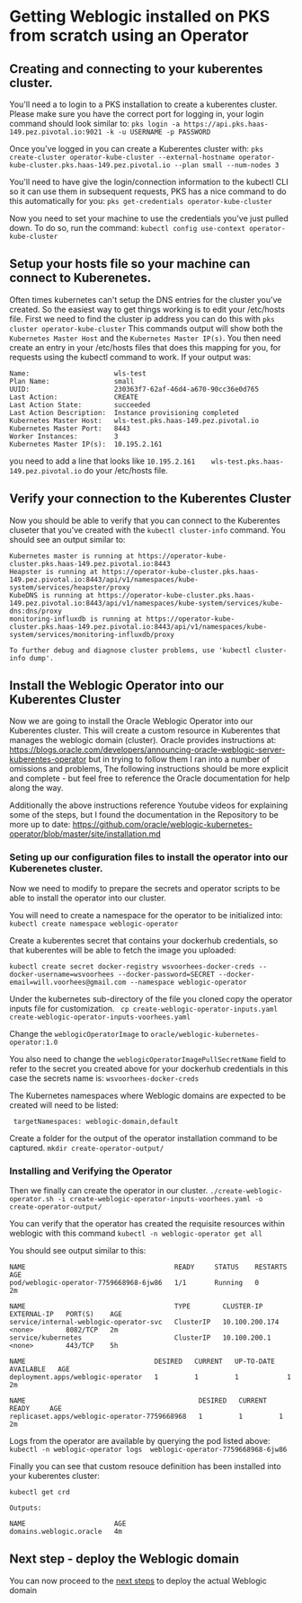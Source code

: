 # Getting Weblogic installed on PKS from scratch using an Operator


## Creating and connecting to your kuberentes cluster.

You'll need a to login to a PKS installation to create a kuberentes cluster. Please make sure you have the correct port for logging in, your login command should look similar to:
 `pks login -a https://api.pks.haas-149.pez.pivotal.io:9021 -k -u USERNAME -p PASSWORD`

Once you've logged in you can create a Kuberentes cluster with:
`pks create-cluster operator-kube-cluster --external-hostname operator-kube-cluster.pks.haas-149.pez.pivotal.io --plan small --num-nodes 3`

You'll need to have give the login/connection information to the kubectl CLI so it can use them in subsequent requests, PKS has a nice command to do this automatically for you: 
`pks get-credentials operator-kube-cluster`

Now you need to set your machine to use the credentials you've just pulled down. To do so, run the command: 
`kubectl config use-context operator-kube-cluster`

## Setup your hosts file so your machine can connect to Kuberenetes.
   Often times kubernetes can't setup the DNS entries for the cluster you've created. So the easiest way to get things working is to edit your /etc/hosts file. First we need to find the cluster ip address you can do this with 
   `pks cluster operator-kube-cluster` 
   This commands output will show both the `Kubernetes Master Host` and the `Kubernetes Master IP(s)`.  You then need create an entry in your /etc/hosts files that does this mapping for you, for requests using the kubectl command to work.  If your output was:
```
Name:                     wls-test
Plan Name:                small
UUID:                     230363f7-62af-46d4-a670-90cc36e0d765
Last Action:              CREATE
Last Action State:        succeeded
Last Action Description:  Instance provisioning completed
Kubernetes Master Host:   wls-test.pks.haas-149.pez.pivotal.io
Kubernetes Master Port:   8443
Worker Instances:         3
Kubernetes Master IP(s):  10.195.2.161
```
you need to add a line that looks like `10.195.2.161    wls-test.pks.haas-149.pez.pivotal.io` do your /etc/hosts file.


## Verify your connection to the Kuberentes Cluster
Now you should be able to verify that you can connect to the Kuberentes cluseter that you've created with the `kubectl cluster-info`  command. You should see an output similar to:

```
Kubernetes master is running at https://operator-kube-cluster.pks.haas-149.pez.pivotal.io:8443
Heapster is running at https://operator-kube-cluster.pks.haas-149.pez.pivotal.io:8443/api/v1/namespaces/kube-system/services/heapster/proxy
KubeDNS is running at https://operator-kube-cluster.pks.haas-149.pez.pivotal.io:8443/api/v1/namespaces/kube-system/services/kube-dns:dns/proxy
monitoring-influxdb is running at https://operator-kube-cluster.pks.haas-149.pez.pivotal.io:8443/api/v1/namespaces/kube-system/services/monitoring-influxdb/proxy

To further debug and diagnose cluster problems, use 'kubectl cluster-info dump'.
```

## Install the Weblogic Operator into our Kuberentes Cluster
Now we are going to install the Oracle Weblogic Operator into our Kuberentes cluster. This will create a custom resource in Kuberentes that manages the weblogic domain (cluster).
Oracle provides instructions at:
https://blogs.oracle.com/developers/announcing-oracle-weblogic-server-kuberentes-operator
but in trying to follow them I ran into a number of omissions and problems, The following instructions should be more explicit and complete - but feel free to reference the Oracle documentation for help along the way.

Additionally the above instructions reference Youtube videos for explaining some of the steps, but I found the documentation in the Repository to be more up to date:
https://github.com/oracle/weblogic-kubernetes-operator/blob/master/site/installation.md

### Seting up our configuration files to install the operator into our Kuberenetes cluster.
 Now we need to modify to prepare the secrets and operator scripts to be able to install the operator into our cluster.

You will need to create a namespace for the operator to be initialized into:
`kubectl create namespace weblogic-operator`

Create a kuberentes secret that contains your dockerhub credentials, so that kuberentes will be able to fetch the image you uploaded:

`kubectl create secret docker-registry wsvoorhees-docker-creds --docker-username=wsvoorhees --docker-password=SECRET --docker-email=will.voorhees@gmail.com --namespace weblogic-operator`


Under the kubernetes sub-directory of the file you cloned copy the operator inputs file for customization.
` cp create-weblogic-operator-inputs.yaml create-weblogic-operator-inputs-voorhees.yaml`

 Change the `weblogicOperatorImage` to `oracle/weblogic-kubernetes-operator:1.0`

 You also need to change the `weblogicOperatorImagePullSecretName` field to refer to the secret you created above for your dockerhub credentials in this case the secrets name is: `wsvoorhees-docker-creds`

 The Kubernetes namespaces where Weblogic domains are expected to be created will need to be listed:

```
 targetNamespaces: weblogic-domain,default
```

 Create a folder for the output of the operator installation command to be captured.
`mkdir create-operator-output/`

### Installing and Verifying the Operator
Then we finally can create the operator in our cluster.
`./create-weblogic-operator.sh -i create-weblogic-operator-inputs-voorhees.yaml -o create-operator-output/`

You can verify that the operator has created the requisite resources within weblogic with this command
`kubectl -n weblogic-operator get all`

You should see output similar to this:

```
NAME                                     READY     STATUS    RESTARTS   AGE
pod/weblogic-operator-7759668968-6jw86   1/1       Running   0          2m

NAME                                     TYPE        CLUSTER-IP       EXTERNAL-IP   PORT(S)    AGE
service/internal-weblogic-operator-svc   ClusterIP   10.100.200.174   <none>        8082/TCP   2m
service/kubernetes                       ClusterIP   10.100.200.1     <none>        443/TCP    5h

NAME                                DESIRED   CURRENT   UP-TO-DATE   AVAILABLE   AGE
deployment.apps/weblogic-operator   1         1         1            1           2m

NAME                                           DESIRED   CURRENT   READY     AGE
replicaset.apps/weblogic-operator-7759668968   1         1         1         2m
```

Logs from the operator are available by querying the pod listed above:
`kubectl -n weblogic-operator logs  weblogic-operator-7759668968-6jw86`

Finally you can see that custom resouce definition has been installed into your kuberentes cluster: 

`kubectl get crd`

```
Outputs:

NAME                      AGE
domains.weblogic.oracle   4m

```

## Next step - deploy the Weblogic domain

You can now proceed to the [next steps](../02-create_weblogic_domain) to deploy the actual Weblogic domain
